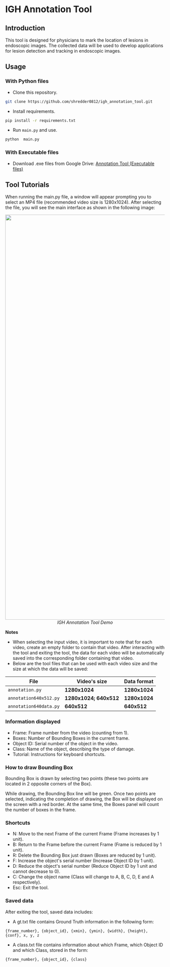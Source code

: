 # IGH Annotation Tool

## Introduction
This tool is designed for physicians to mark the location of lesions in endoscopic images. The collected data will be used to develop applications for lesion detection and tracking in endoscopic images.

## Usage
### With Python files

- Clone this repository.
```bash
git clone https://github.com/shredder0812/igh_annotation_tool.git
```

- Install requirements.
```bash
pip install -r requirements.txt
```

- Run `main.py` and use.
```bash
python  main.py
```
### With Executable files
- Download .exe files from Google Drive: 
<a href="https://drive.google.com/drive/folders/1w7Hv20d_KkRX8ELBXcDjtHqB5vwzFnFq?usp=sharing" target="_blank">Annotation Tool (Executable files)</a>

## Tool Tutorials

When running the main.py file, a window will appear prompting you to select an MP4 file (recommended video size is 1280x1024). After selecting the file, you will see the main interface as shown in the following image:

<p align="center">
  <img src="demo_tool.png" width=1280><br/>
  <i>IGH Annotation Tool Demo</i>
</p>

**Notes**
- When selecting the input video, it is important to note that for each video, create an empty folder to contain that video. After interacting with the tool and exiting the tool, the data for each video will be automatically saved into the corresponding folder containing that video.
- Below are the tool files that can be used with each video size and the size at which the data will be saved:

| File                   | Video's size           | Data format    |
| ---------------------- | ---------------------- | -------------- |
| `annotation.py`        | **1280x1024**          | **1280x1024**  |
| `annotation640x512.py` | **1280x1024; 640x512** | **1280x1024**  |
| `annotation640data.py` | **640x512**            | **640x512**    |

### Information displayed
- Frame: Frame number from the video (counting from 1).
- Boxes: Number of Bounding Boxes in the current frame.
- Object ID: Serial number of the object in the video.
- Class: Name of the object, describing the type of damage.
- Tutorial: Instructions for keyboard shortcuts.

### How to draw Bounding Box

Bounding Box is drawn by selecting two points (these two points are located in 2 opposite corners of the Box). 

While drawing, the Bounding Box line will be green. Once two points are selected, indicating the completion of drawing, the Box will be displayed on the screen with a red border. At the same time, the Boxes panel will count the number of boxes in the frame.

### Shortcuts

- N: Move to the next Frame of the current Frame (Frame increases by 1 unit).
- B: Return to the Frame before the current Frame (Frame is reduced by 1 unit).
- R: Delete the Bounding Box just drawn (Boxes are reduced by 1 unit).
- F: Increase the object's serial number (Increase Object ID by 1 unit).
- D: Reduce the object's serial number (Reduce Object ID by 1 unit and cannot decrease to 0).
- C: Change the object name (Class will change to A, B, C, D, E and A respectively).
- Esc: Exit the tool.

### Saved data

After exiting the tool, saved data includes:
- A gt.txt file contains Ground Truth information in the following form:
  
`{frame_number}, {object_id}, {xmin}, {ymin}, {width}, {height}, {conf}, x, y, z`

- A class.txt file contains information about which Frame, which Object ID and which Class, stored in the form:
  
 `{frame_number}, {object_id}, {class}`
